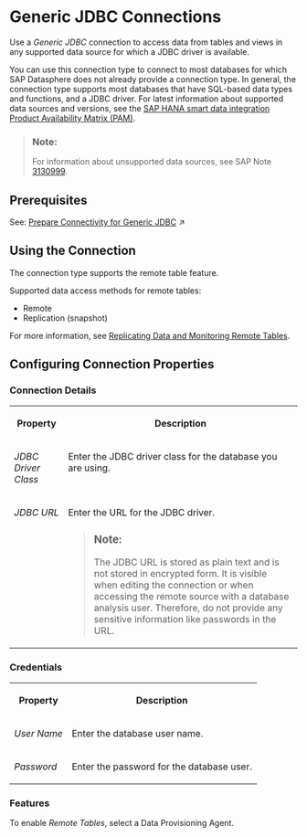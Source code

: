 <!-- loioeeae3aca6d0040149f7b1e658c434f15 -->

# Generic JDBC Connections

Use a *Generic JDBC* connection to access data from tables and views in any supported data source for which a JDBC driver is available.

You can use this connection type to connect to most databases for which SAP Datasphere does not already provide a connection type. In general, the connection type supports most databases that have SQL-based data types and functions, and a JDBC driver. For latest information about supported data sources and versions, see the [SAP HANA smart data integration Product Availability Matrix \(PAM\)](https://support.sap.com/content/dam/launchpad/en_us/pam/pam-essentials/TIP/PAM_HANA_SDI_2_0.pdf).

> ### Note:  
> For information about unsupported data sources, see SAP Note [3130999](https://me.sap.com/notes/3130999).



<a name="loioeeae3aca6d0040149f7b1e658c434f15__section_j1b_byq_spb"/>

## Prerequisites

See: [Prepare Connectivity for Generic JDBC](https://help.sap.com/viewer/935116dd7c324355803d4b85809cec97/DEV_CURRENT/en-US/648fabfc94ad4da7853ef9a4d284aeac.html "To be able to successfully validate and use a Generic JDBC connection for remote tables certain preparations have to be made.") :arrow_upper_right:



<a name="loioeeae3aca6d0040149f7b1e658c434f15__JDBC_usage"/>

## Using the Connection

The connection type supports the remote table feature.

Supported data access methods for remote tables:

-   Remote
-   Replication \(snapshot\)

For more information, see [Replicating Data and Monitoring Remote Tables](../Data-Integration-Monitor/replicating-data-and-monitoring-remote-tables-4dd95d7.md). 



<a name="loioeeae3aca6d0040149f7b1e658c434f15__section_nrb_hcc_x4b"/>

## Configuring Connection Properties



### Connection Details


<table>
<tr>
<th valign="top">

Property

</th>
<th valign="top">

Description

</th>
</tr>
<tr>
<td valign="top">

*JDBC Driver Class* 

</td>
<td valign="top">

Enter the JDBC driver class for the database you are using. 

</td>
</tr>
<tr>
<td valign="top">

*JDBC URL*

</td>
<td valign="top">

Enter the URL for the JDBC driver.

> ### Note:  
> The JDBC URL is stored as plain text and is not stored in encrypted form. It is visible when editing the connection or when accessing the remote source with a database analysis user. Therefore, do not provide any sensitive information like passwords in the URL.



</td>
</tr>
</table>



### Credentials


<table>
<tr>
<th valign="top">

Property

</th>
<th valign="top">

Description

</th>
</tr>
<tr>
<td valign="top">

*User Name*

</td>
<td valign="top">

Enter the database user name.

</td>
</tr>
<tr>
<td valign="top">

*Password*

</td>
<td valign="top">

Enter the password for the database user.

</td>
</tr>
</table>



### Features

To enable *Remote Tables*, select a Data Provisioning Agent.

